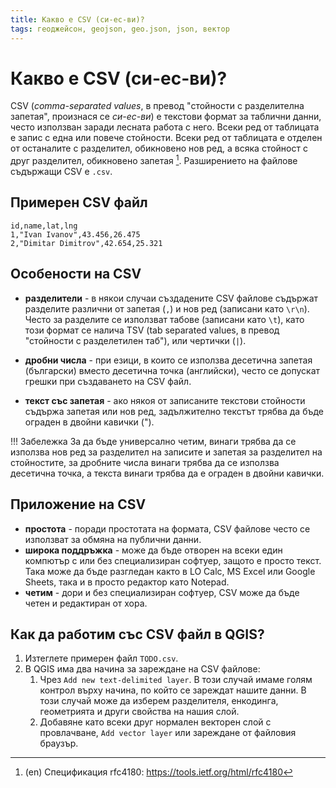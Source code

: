 ```yaml
---
title: Какво е CSV (си-ес-ви)?
tags: геоджейсон, geojson, geo.json, json, вектор
---
```


# Какво е CSV (си-ес-ви)?

CSV (*comma-separated values*, в превод "стойности с разделителна запетая", произнася се *си-ес-ви*) е текстови формат за таблични данни, често използван заради лесната работа с него. Всеки ред от таблицата е запис с една или повече стойности. Всеки ред от таблицата е отделен от останалите с разделител, обикновено нов ред, а всяка стойност с друг разделител, обикновено запетая [^2]. Разширението на файлове съдържащи CSV е `.csv`.

## Примерен CSV файл

```
id,name,lat,lng
1,"Ivan Ivanov",43.456,26.475
2,"Dimitar Dimitrov",42.654,25.321
```

## Особености на CSV

- **разделители** - в някои случаи създадените CSV файлове съдържат разделите различни от запетая (`,`) и нов ред (записани като `\r\n`). Често за разделите се използват табове (записани като `\t`), като този формат се налича TSV (tab separated values, в превод "стойности с разделетилен таб"), или чертички (`|`).

- **дробни числа** - при езици, в които се използва десетична запетая (български) вместо десетична точка (английски), често се допускат грешки при създаването на CSV файл. 


- **текст със запетая** - ако някоя от записаните текстови стойности съдържа запетая или нов ред, задължително текстът трябва да бъде ограден в двойни кавички (").

!!! Забележка
    За да бъде универсално четим, винаги трябва да се използва нов ред за разделител на записите и запетая за разделител на стойностите, за дробните числа винаги трябва да се използва десетична точка, а текста винаги трябва да е ограден в двойни кавички.

## Приложение на CSV

- **простота**  - поради простотата на формата, CSV файлове често се използват за обмяна на публични данни.
- **широка поддръжка** - може да бъде отворен на всеки един компютър с или без специализиран софтуер, защото е просто текст. Така може да бъде разгледан както в LO Calc, MS Excel или Google Sheets, така и в просто редактор като Notepad.
- **четим** - дори и без специализиран софтуер, CSV може да бъде четен и редактиран от хора.


## Как да работим със CSV файл в QGIS?

1. Изтеглете примерен файл `TODO.csv`.
1. В QGIS има два начина за зареждане на CSV файлове:
    1. Чрез `Add new text-delimited layer`. В този случай имаме голям контрол върху начина, по който се зареждат нашите данни. В този случай може да изберем разделителя, енкодинга, геометрията и други свойства на нашия слой.
    2. Добавяне като всеки друг нормален векторен слой с провлачване, `Add vector layer` или зареждане от файловия браузър.


[^2]: (en) Спецификация rfc4180: https://tools.ietf.org/html/rfc4180